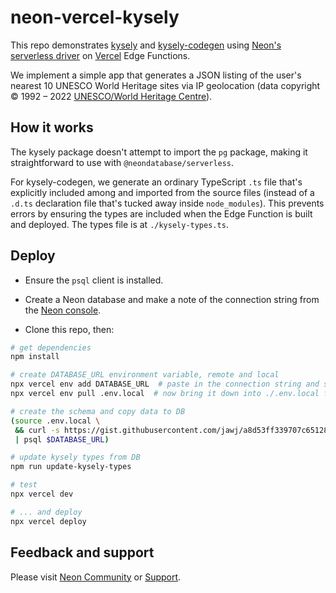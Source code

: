 # neon-vercel-kysely

This repo demonstrates [kysely](https://github.com/koskimas/kysely) and [kysely-codegen](https://github.com/RobinBlomberg/kysely-codegen) using [Neon's serverless driver](https://www.npmjs.com/package/@neondatabase/serverless) on [Vercel](https://vercel.com/) Edge Functions.

We implement a simple app that generates a JSON listing of the user's nearest 10 UNESCO World Heritage sites via IP geolocation (data copyright © 1992 – 2022 [UNESCO/World Heritage Centre](https://whc.unesco.org/en/syndication/)).


## How it works

The kysely package doesn't attempt to import the `pg` package, making it straightforward to use with `@neondatabase/serverless`.

For kysely-codegen, we generate an ordinary TypeScript `.ts` file that's explicitly included among and imported from the source files (instead of a `.d.ts` declaration file that's tucked away inside `node_modules`). This prevents errors by ensuring the types are included when the Edge Function is built and deployed. The types file is at `./kysely-types.ts`.


## Deploy

* Ensure the `psql` client is installed.

* Create a Neon database and make a note of the connection string from the [Neon console](https://console.neon.tech/).

* Clone this repo, then:

```bash
# get dependencies
npm install

# create DATABASE_URL environment variable, remote and local
npx vercel env add DATABASE_URL  # paste in the connection string and select all environments
npx vercel env pull .env.local  # now bring it down into ./.env.local for local use

# create the schema and copy data to DB
(source .env.local \
 && curl -s https://gist.githubusercontent.com/jawj/a8d53ff339707c65128af83b4783f4fe/raw/45dbcc819b00ecb72f80b0cf91e01b3d055662b5/whc-sites-2021.psql \
 | psql $DATABASE_URL)

# update kysely types from DB
npm run update-kysely-types

# test
npx vercel dev

# ... and deploy
npx vercel deploy
```

## Feedback and support

Please visit [Neon Community](https://community.neon.tech/) or [Support](https://neon.tech/docs/introduction/support).